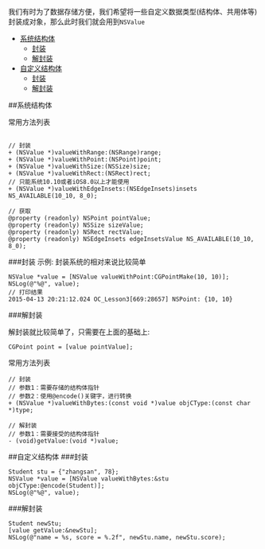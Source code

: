 
我们有时为了数据存储方便，我们希望将一些自定义数据类型(结构体、共用体等)封装成对象，那么此时我们就会用到`NSValue`

* [系统结构体](#system)
	* [封装](#system-encapsulation)
	* [解封装](#system-decapsulation)
* [自定义结构体](#custom)
	* [封装](#custom-encapsulation)
	* [解封装](#custom-decapsulation)


<span id = "system">
##系统结构体

常用方法列表

```objc

// 封装
+ (NSValue *)valueWithRange:(NSRange)range;
+ (NSValue *)valueWithPoint:(NSPoint)point;
+ (NSValue *)valueWithSize:(NSSize)size;
+ (NSValue *)valueWithRect:(NSRect)rect;
// 只能系统10.10或者iOS8.0以上才能使用
+ (NSValue *)valueWithEdgeInsets:(NSEdgeInsets)insets NS_AVAILABLE(10_10, 8_0);

// 获取
@property (readonly) NSPoint pointValue;
@property (readonly) NSSize sizeValue;
@property (readonly) NSRect rectValue;
@property (readonly) NSEdgeInsets edgeInsetsValue NS_AVAILABLE(10_10, 8_0);

```
<span id = "system-encapsulation">

###封装
示例: 封装系统的相对来说比较简单

```objc
NSValue *value = [NSValue valueWithPoint:CGPointMake(10, 10)];
NSLog(@"%@", value);
// 打印结果
2015-04-13 20:21:12.024 OC_Lesson3[669:28657] NSPoint: {10, 10}
```

<span id = "system-decapsulation">
###解封装

解封装就比较简单了，只需要在上面的基础上:

```objc
CGPoint point = [value pointValue];
```


<span id = "custom">

常用方法列表

```objc
// 封装
// 参数1：需要存储的结构体指针
// 参数2：使用@encode()关键字，进行转换
+ (NSValue *)valueWithBytes:(const void *)value objCType:(const char *)type;

// 解封装
// 参数1：需要接受的结构体指针
- (void)getValue:(void *)value;

```

##自定义结构体
<span id = "custom-encapsulation">
###封装

```objc
Student stu = {"zhangsan", 78};
NSValue *value = [NSValue valueWithBytes:&stu objCType:@encode(Student)];
NSLog(@"%@", value);
```

<span id = "custom-decapsulation">
###解封装

```objc
Student newStu;
[value getValue:&newStu];
NSLog(@"name = %s, score = %.2f", newStu.name, newStu.score);
```
